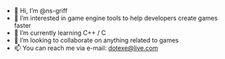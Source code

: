- 👋 Hi, I’m @ns-griff
- 👀 I’m interested in game engine tools to help developers create games faster
- 🌱 I’m currently learning C++ / C
- 💞️ I’m looking to collaborate on anything related to games
- 📫 You can reach me via e-mail: dotexe@live.com

<!---
ns-griff/ns-griff is a ✨ special ✨ repository because its `README.md` (this file) appears on your GitHub profile.
You can click the Preview link to take a look at your changes.
--->
